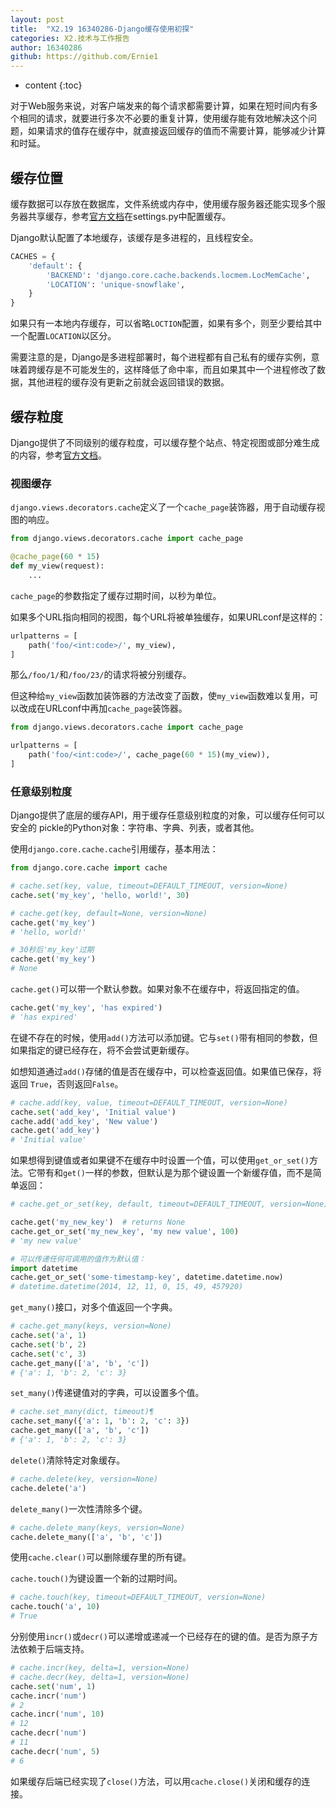 ```yaml
---
layout: post
title:  "X2.19 16340286-Django缓存使用初探"
categories: X2.技术与工作报告
author: 16340286
github: https://github.com/Ernie1
---
```


* content
{:toc}

对于Web服务来说，对客户端发来的每个请求都需要计算，如果在短时间内有多个相同的请求，就要进行多次不必要的重复计算，使用缓存能有效地解决这个问题，如果请求的值存在缓存中，就直接返回缓存的值而不需要计算，能够减少计算和时延。

## 缓存位置

缓存数据可以存放在数据库，文件系统或内存中，使用缓存服务器还能实现多个服务器共享缓存，参考[官方文档](https://docs.djangoproject.com/en/2.2/topics/cache/)在settings.py中配置缓存。

Django默认配置了本地缓存，该缓存是多进程的，且线程安全。

```python
CACHES = {
    'default': {
        'BACKEND': 'django.core.cache.backends.locmem.LocMemCache',
        'LOCATION': 'unique-snowflake',
    }
}
```

如果只有一本地内存缓存，可以省略`LOCTION`配置，如果有多个，则至少要给其中一个配置`LOCATION`以区分。

需要注意的是，Django是多进程部署时，每个进程都有自己私有的缓存实例，意味着跨缓存是不可能发生的，这样降低了命中率，而且如果其中一个进程修改了数据，其他进程的缓存没有更新之前就会返回错误的数据。

## 缓存粒度

Django提供了不同级别的缓存粒度，可以缓存整个站点、特定视图或部分难生成的内容，参考[官方文档](https://docs.djangoproject.com/en/2.2/topics/cache/#the-per-site-cache)。

### 视图缓存

`django.views.decorators.cache`定义了一个`cache_page`装饰器，用于自动缓存视图的响应。

```python
from django.views.decorators.cache import cache_page

@cache_page(60 * 15)
def my_view(request):
    ...
```

`cache_page`的参数指定了缓存过期时间，以秒为单位。

如果多个URL指向相同的视图，每个URL将被单独缓存，如果URLconf是这样的：

```python
urlpatterns = [
    path('foo/<int:code>/', my_view),
]
```

那么`/foo/1/`和`/foo/23/`的请求将被分别缓存。

但这种给`my_view`函数加装饰器的方法改变了函数，使`my_view`函数难以复用，可以改成在URLconf中再加`cache_page`装饰器。

```python
from django.views.decorators.cache import cache_page

urlpatterns = [
    path('foo/<int:code>/', cache_page(60 * 15)(my_view)),
]
```

### 任意级别粒度

Django提供了底层的缓存API，用于缓存任意级别粒度的对象，可以缓存任何可以安全的 pickle的Python对象：字符串、字典、列表，或者其他。

使用`django.core.cache.cache`引用缓存，基本用法：

```python
from django.core.cache import cache

# cache.set(key, value, timeout=DEFAULT_TIMEOUT, version=None)
cache.set('my_key', 'hello, world!', 30)

# cache.get(key, default=None, version=None)
cache.get('my_key')
# 'hello, world!'

# 30秒后'my_key'过期
cache.get('my_key')
# None
```

`cache.get()`可以带一个默认参数。如果对象不在缓存中，将返回指定的值。

```python
cache.get('my_key', 'has expired')
# 'has expired'
```

在键不存在的时候，使用`add()`方法可以添加键。它与`set()`带有相同的参数，但如果指定的键已经存在，将不会尝试更新缓存。

如想知道通过`add()`存储的值是否在缓存中，可以检查返回值。如果值已保存，将返回 `True`，否则返回`False`。

```python
# cache.add(key, value, timeout=DEFAULT_TIMEOUT, version=None)
cache.set('add_key', 'Initial value')
cache.add('add_key', 'New value')
cache.get('add_key')
# 'Initial value'
```

如果想得到键值或者如果键不在缓存中时设置一个值，可以使用`get_or_set()`方法。它带有和`get()`一样的参数，但默认是为那个键设置一个新缓存值，而不是简单返回：

```python
# cache.get_or_set(key, default, timeout=DEFAULT_TIMEOUT, version=None)

cache.get('my_new_key')  # returns None
cache.get_or_set('my_new_key', 'my new value', 100)
# 'my new value'

# 可以传递任何可调用的值作为默认值：
import datetime
cache.get_or_set('some-timestamp-key', datetime.datetime.now)
# datetime.datetime(2014, 12, 11, 0, 15, 49, 457920)
```

`get_many()`接口，对多个值返回一个字典。

```python
# cache.get_many(keys, version=None)
cache.set('a', 1)
cache.set('b', 2)
cache.set('c', 3)
cache.get_many(['a', 'b', 'c'])
# {'a': 1, 'b': 2, 'c': 3}
```

`set_many()`传递键值对的字典，可以设置多个值。

```python
# cache.set_many(dict, timeout)¶
cache.set_many({'a': 1, 'b': 2, 'c': 3})
cache.get_many(['a', 'b', 'c'])
# {'a': 1, 'b': 2, 'c': 3}
```

`delete()`清除特定对象缓存。

```python
# cache.delete(key, version=None)
cache.delete('a')
```

`delete_many()`一次性清除多个键。

```python
# cache.delete_many(keys, version=None)
cache.delete_many(['a', 'b', 'c'])
```

使用`cache.clear()`可以删除缓存里的所有键。

`cache.touch()`为键设置一个新的过期时间。

```python
# cache.touch(key, timeout=DEFAULT_TIMEOUT, version=None)
cache.touch('a', 10)
# True
```

分别使用`incr()`或`decr()`可以递增或递减一个已经存在的键的值。是否为原子方法依赖于后端支持。

```python
# cache.incr(key, delta=1, version=None)
# cache.decr(key, delta=1, version=None)
cache.set('num', 1)
cache.incr('num')
# 2
cache.incr('num', 10)
# 12
cache.decr('num')
# 11
cache.decr('num', 5)
# 6
```

如果缓存后端已经实现了`close()`方法，可以用`cache.close()`关闭和缓存的连接。